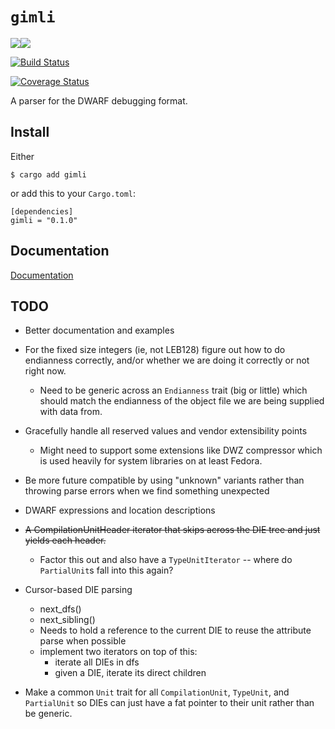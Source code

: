 # `gimli`

[![](http://meritbadge.herokuapp.com/gimli)![](https://img.shields.io/crates/d/gimli.png)](https://crates.io/crates/gimli)

[![Build Status](https://travis-ci.org/fitzgen/gimli.png?branch=master)](https://travis-ci.org/fitzgen/gimli)

[![Coverage Status](https://coveralls.io/repos/github/fitzgen/gimli/badge.svg?branch=master)](https://coveralls.io/github/fitzgen/gimli?branch=master)

A parser for the DWARF debugging format.

## Install

Either

    $ cargo add gimli

or add this to your `Cargo.toml`:

    [dependencies]
    gimli = "0.1.0"

## Documentation

[Documentation](http://fitzgen.github.io/gimli/gimli/index.html)

## TODO

* Better documentation and examples

* For the fixed size integers (ie, not LEB128) figure out how to do endianness
  correctly, and/or whether we are doing it correctly or not right now.
    * Need to be generic across an `Endianness` trait (big or little) which
      should match the endianness of the object file we are being supplied with
      data from.

* Gracefully handle all reserved values and vendor extensibility points
    * Might need to support some extensions like DWZ compressor which is used
      heavily for system libraries on at least Fedora.

* Be more future compatible by using "unknown" variants rather than throwing
  parse errors when we find something unexpected

* DWARF expressions and location descriptions

* ~~A CompilationUnitHeader iterator that skips across the DIE tree and just
  yields each header.~~
    * Factor this out and also have a `TypeUnitIterator` -- where do
      `PartialUnit`s fall into this again?

* Cursor-based DIE parsing
    * next_dfs()
    * next_sibling()
    * Needs to hold a reference to the current DIE to reuse the attribute parse
      when possible
    * implement two iterators on top of this:
        * iterate all DIEs in dfs
        * given a DIE, iterate its direct children

* Make a common `Unit` trait for all `CompilationUnit`, `TypeUnit`, and
  `PartialUnit` so DIEs can just have a fat pointer to their unit rather than be
  generic.
